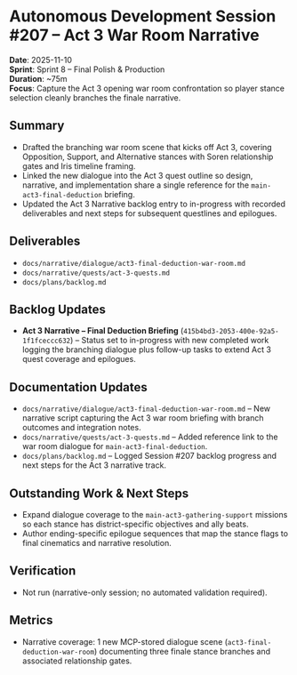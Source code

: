 # Autonomous Development Session #207 – Act 3 War Room Narrative

**Date**: 2025-11-10  
**Sprint**: Sprint 8 – Final Polish & Production  
**Duration**: ~75m  
**Focus**: Capture the Act 3 opening war room confrontation so player stance selection cleanly branches the finale narrative.

## Summary
- Drafted the branching war room scene that kicks off Act 3, covering Opposition, Support, and Alternative stances with Soren relationship gates and Iris timeline framing.
- Linked the new dialogue into the Act 3 quest outline so design, narrative, and implementation share a single reference for the `main-act3-final-deduction` briefing.
- Updated the Act 3 Narrative backlog entry to in-progress with recorded deliverables and next steps for subsequent questlines and epilogues.

## Deliverables
- `docs/narrative/dialogue/act3-final-deduction-war-room.md`
- `docs/narrative/quests/act-3-quests.md`
- `docs/plans/backlog.md`

## Backlog Updates
- **Act 3 Narrative – Final Deduction Briefing** (`415b4bd3-2053-400e-92a5-1f1fceccc632`) – Status set to in-progress with new completed work logging the branching dialogue plus follow-up tasks to extend Act 3 quest coverage and epilogues.

## Documentation Updates
- `docs/narrative/dialogue/act3-final-deduction-war-room.md` – New narrative script capturing the Act 3 war room briefing with branch outcomes and integration notes.
- `docs/narrative/quests/act-3-quests.md` – Added reference link to the war room dialogue for `main-act3-final-deduction`.
- `docs/plans/backlog.md` – Logged Session #207 backlog progress and next steps for the Act 3 narrative track.

## Outstanding Work & Next Steps
- Expand dialogue coverage to the `main-act3-gathering-support` missions so each stance has district-specific objectives and ally beats.
- Author ending-specific epilogue sequences that map the stance flags to final cinematics and narrative resolution.

## Verification
- Not run (narrative-only session; no automated validation required).

## Metrics
- Narrative coverage: 1 new MCP-stored dialogue scene (`act3-final-deduction-war-room`) documenting three finale stance branches and associated relationship gates.
